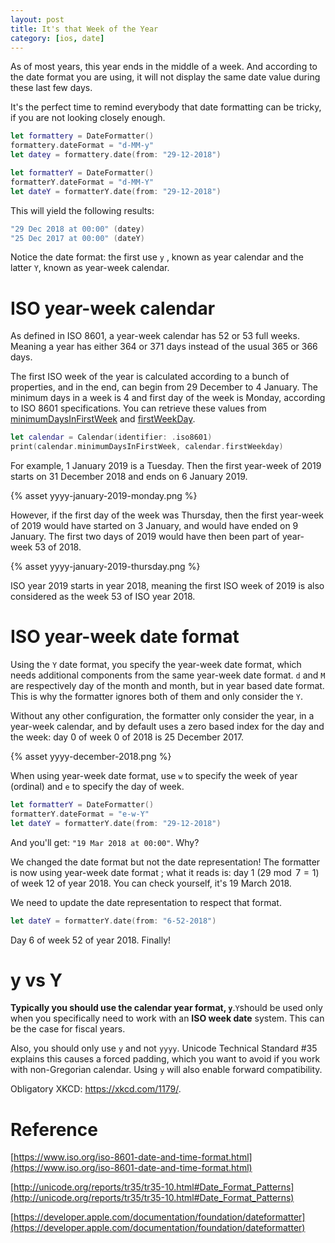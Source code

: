 ```yaml
---
layout: post
title: It's that Week of the Year
category: [ios, date]
---
```


As of most years, this year ends in the middle of a week. And according to the date format you are using, it will not display the same date value during these last few days.

It's the perfect time to remind everybody that date formatting can be tricky, if you are not looking closely enough.

```swift
let formattery = DateFormatter()
formattery.dateFormat = "d-MM-y"
let datey = formattery.date(from: "29-12-2018")

let formatterY = DateFormatter()
formatterY.dateFormat = "d-MM-Y"
let dateY = formatterY.date(from: "29-12-2018")
```

This will yield the following results:

```swift
"29 Dec 2018 at 00:00" (datey)
"25 Dec 2017 at 00:00" (dateY)
```

Notice the date format: the first use `y` , known as year calendar and the latter `Y`, known as year-week calendar.

# ISO year-week calendar

As defined in ISO 8601, a year-week calendar has 52 or 53 full weeks. Meaning a year has either 364 or 371 days instead of the usual 365 or 366 days.

The first ISO week of the year is calculated according to a bunch of properties, and in the end, can begin from 29 December to 4 January. The minimum days in a week is 4 and first day of the 
week is Monday, according to ISO 8601 specifications. You can retrieve these values from [minimumDaysInFirstWeek](https://developer.apple.com/documentation/foundation/calendar/2293094-minimumdaysinfirstweek) and [firstWeekDay](https://developer.apple.com/documentation/foundation/calendar/2293656-firstweekday).

```swift
let calendar = Calendar(identifier: .iso8601)
print(calendar.minimumDaysInFirstWeek, calendar.firstWeekday)
```

For example, 1 January 2019 is a Tuesday. Then the first year-week of 2019 starts on 31 December 2018 and ends on 6 January 2019. 

{% asset yyyy-january-2019-monday.png %}

However, if the first day of the week was Thursday, then the first year-week of 2019 would have started on 3 January, and would have ended on 9 January. The first two days of 2019 would have then been part of year-week 53 of 2018.

{% asset yyyy-january-2019-thursday.png %}

ISO year 2019 starts in year 2018, meaning the first ISO week of 2019 is also considered as the week 53 of ISO year 2018.

# ISO year-week date format

Using the `Y` date format, you specify the year-week date format, which needs additional components from the same year-week date format. `d` and `M` are respectively day of the month and month, but in year based date format. This is why the formatter ignores both of them and only consider the `Y`. 

Without any other configuration, the formatter only consider the year, in a year-week calendar, and by default uses a zero based index for the day and the week: day 0 of week 0 of 2018 is 25 December 2017.

{% asset yyyy-december-2018.png %}

When using year-week date format, use `w` to specify the week of year (ordinal) and `e` to specify the day of week. 

```swift
let formatterY = DateFormatter()
formatterY.dateFormat = "e-w-Y"
let dateY = formatterY.date(from: "29-12-2018")
```

And you'll get: `"19 Mar 2018 at 00:00"`. Why?

We changed the date format but not the date representation! The formatter is now using year-week date format ; what it  reads is: day 1 ($29 \bmod 7 = 1$) of week 12 of year 2018. You can check yourself, it's 19 March 2018.

We need to update the date representation to respect that format.

```swift
let dateY = formatterY.date(from: "6-52-2018")
```

Day 6 of week 52 of year 2018. Finally!

# y vs Y

**Typically you should use the calendar year format, `y`**.`Y`should be used only when you specifically need to work with an **ISO week date** system. This can be the case for fiscal years.

Also, you should only use `y` and not `yyyy`. Unicode Technical Standard #35 explains this causes a forced padding, which you want to avoid if you work with non-Gregorian calendar. Using `y` will also enable forward compatibility.

Obligatory XKCD: https://xkcd.com/1179/.

# Reference

[https://www.iso.org/iso-8601-date-and-time-format.html](https://www.iso.org/iso-8601-date-and-time-format.html)

[http://unicode.org/reports/tr35/tr35-10.html#Date_Format_Patterns](http://unicode.org/reports/tr35/tr35-10.html#Date_Format_Patterns)

[https://developer.apple.com/documentation/foundation/dateformatter](https://developer.apple.com/documentation/foundation/dateformatter)